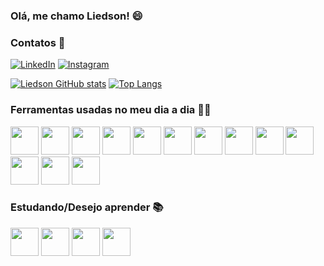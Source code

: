 ### Olá, me chamo Liedson! 😄

### Contatos 📱
[![LinkedIn](https://img.shields.io/badge/LinkedIn-0077B5?style=for-the-badge&logo=linkedin&logoColor=white)](https://www.linkedin.com/in/liedson-augusto-0b10b8215/)
[![Instagram](https://img.shields.io/badge/Instagram-E4405F?style=for-the-badge&logo=instagram&logoColor=white)](https://www.instagram.com/_liedaug/)

[![Liedson GitHub stats](https://github-readme-stats.vercel.app/api?username=LiedsonAugusto&show_icons=true&theme=dark&bg_color=0d1117&hide_border=true)](https://github.com/LiedsonAugusto)
[![Top Langs](https://github-readme-stats.vercel.app/api/top-langs/?username=LiedsonAugusto&layout=compact&hide_border=true&title_color=00bfbf&bg_color=0d1117)](https://github.com/LiedsonAugusto)


### Ferramentas usadas no meu dia a dia 👨‍💻
<div style="display: inline_block">
  <img  width="45px"src="https://cdn.jsdelivr.net/gh/devicons/devicon/icons/python/python-original.svg" />
  <img width="45px" src="https://cdn.jsdelivr.net/gh/devicons/devicon/icons/java/java-original-wordmark.svg" />
  <img width="45px"src="https://cdn.jsdelivr.net/gh/devicons/devicon/icons/spring/spring-original.svg" />
  <img width="45px"src="https://cdn.jsdelivr.net/gh/devicons/devicon/icons/html5/html5-original.svg" />
  <img width="45px"src="https://cdn.jsdelivr.net/gh/devicons/devicon/icons/css3/css3-original.svg" />
  <img width="45px"src="https://cdn.jsdelivr.net/gh/devicons/devicon/icons/javascript/javascript-original.svg" />
  <img width="45px"src="https://cdn.jsdelivr.net/gh/devicons/devicon/icons/git/git-original.svg" />
  <img width="45px"src="https://cdn.jsdelivr.net/gh/devicons/devicon/icons/mysql/mysql-original.svg" />
  <img width="45px"src="https://cdn.jsdelivr.net/gh/devicons/devicon/icons/mongodb/mongodb-original.svg" />
  <img width="45px" src="https://cdn.jsdelivr.net/gh/devicons/devicon/icons/react/react-original.svg" />
  <img width="45px"src="https://cdn.jsdelivr.net/gh/devicons/devicon/icons/bootstrap/bootstrap-original.svg" />
  <img width="45px"src="https://cdn.jsdelivr.net/gh/devicons/devicon/icons/sass/sass-original.svg" />
  <img width="45px"src="https://cdn.jsdelivr.net/gh/devicons/devicon/icons/tailwindcss/tailwindcss-original-wordmark.svg" />
</div>

### Estudando/Desejo aprender 📚
<div style="display: inline_block">
  <img width="45px"src="https://cdn.jsdelivr.net/gh/devicons/devicon/icons/typescript/typescript-original.svg" />
  <img width="45px"src="https://cdn.jsdelivr.net/gh/devicons/devicon/icons/docker/docker-plain-wordmark.svg" />
  <img width="45px" src="https://cdn.jsdelivr.net/gh/devicons/devicon/icons/nestjs/nestjs-plain.svg" />
  <img width="45px" src="https://cdn.jsdelivr.net/gh/devicons/devicon/icons/nextjs/nextjs-original-wordmark.svg"" />
</div><br/>
